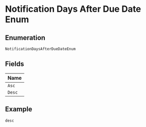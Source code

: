 
# Notification Days After Due Date Enum

## Enumeration

`NotificationDaysAfterDueDateEnum`

## Fields

| Name |
|  --- |
| `Asc` |
| `Desc` |

## Example

```
desc
```

